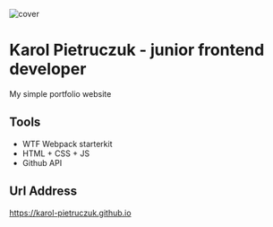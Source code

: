 ![cover](https://karol-pietruczuk.github.io/readme.png)

# Karol Pietruczuk - junior frontend developer 

My simple portfolio website

## Tools

- WTF Webpack starterkit
- HTML + CSS + JS
- Github API

## Url Address

https://karol-pietruczuk.github.io

